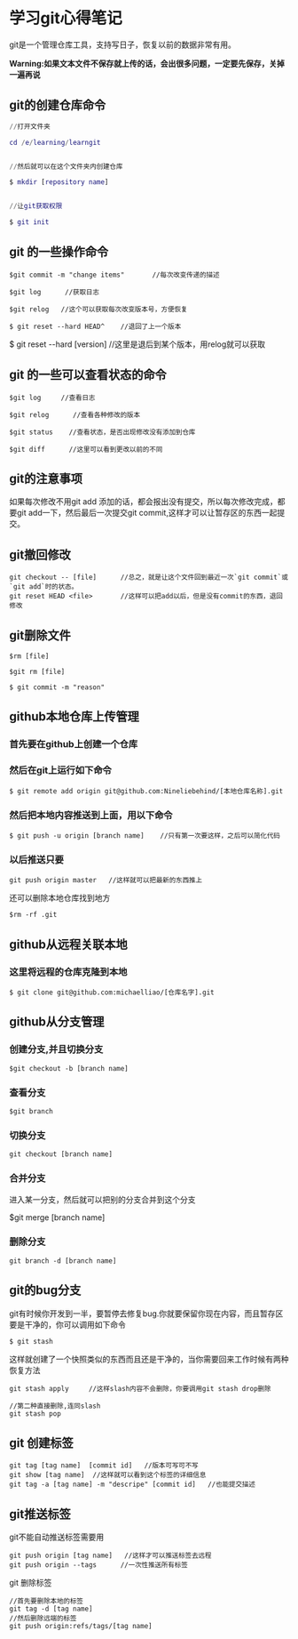 # 学习git心得笔记

git是一个管理仓库工具，支持写日子，恢复以前的数据非常有用。

**Warning:如果文本文件不保存就上传的话，会出很多问题，一定要先保存，关掉一遍再说**

## git的创建仓库命令

```g
//打开文件夹

cd /e/learning/learngit


//然后就可以在这个文件夹内创建仓库

$ mkdir [repository name]


//让git获取权限

$ git init
```



## git 的一些操作命令

```
$git commit -m "change items"       //每次改变传递的描述

$git log      //获取日志

$git relog   //这个可以获取每次改变版本号，方便恢复
```



```
$ git reset --hard HEAD^    //退回了上一个版本
```

$ git reset --hard [version]     //这里是退后到某个版本，用relog就可以获取

## git 的一些可以查看状态的命令

```
$git log     //查看日志

$git relog      //查看各种修改的版本

$git status    //查看状态，是否出现修改没有添加到仓库

$git diff      //这里可以看到更改以前的不同
```

## git的注意事项

如果每次修改不用git add 添加的话，都会报出没有提交，所以每次修改完成，都要git add一下，然后最后一次提交git commit,这样才可以让暂存区的东西一起提交。

## git撤回修改

```
git checkout -- [file]      //总之，就是让这个文件回到最近一次`git commit`或`git add`时的状态。
git reset HEAD <file>       //这样可以把add以后，但是没有commit的东西，退回修改
```

## git删除文件

```
$rm [file]

$git rm [file]

$ git commit -m "reason"
```

## github本地仓库上传管理

### 首先要在github上创建一个仓库

### 然后在git上运行如下命令

```
$ git remote add origin git@github.com:Nineliebehind/[本地仓库名称].git
```

### 然后把本地内容推送到上面，用以下命令

```
$ git push -u origin [branch name]    //只有第一次要这样，之后可以简化代码
```

### 以后推送只要

```
git push origin master   //这样就可以把最新的东西推上
```

还可以删除本地仓库找到地方

```
$rm -rf .git
```



## github从远程关联本地

### 这里将远程的仓库克隆到本地

```
$ git clone git@github.com:michaelliao/[仓库名字].git
```

## github从分支管理

### 创建分支,并且切换分支

```
$git checkout -b [branch name]
```

### 查看分支

```
$git branch
```

### 切换分支

```
git checkout [branch name]
```

### 合并分支

进入某一分支，然后就可以把别的分支合并到这个分支

$git merge [branch name]

### 删除分支

```
git branch -d [branch name]
```

## git的bug分支

git有时候你开发到一半，要暂停去修复bug.你就要保留你现在内容，而且暂存区要是干净的，你可以调用如下命令

```
$ git stash
```

这样就创建了一个快照类似的东西而且还是干净的，当你需要回来工作时候有两种恢复方法

```
git stash apply     //这样slash内容不会删除，你要调用git stash drop删除

//第二种直接删除,连同slash
git stash pop

```

## git 创建标签

```
git tag [tag name]  [commit id]   //版本可写可不写
git show [tag name]  //这样就可以看到这个标签的详细信息
git tag -a [tag name] -m "descripe" [commit id]   //也能提交描述
```

## git推送标签

git不能自动推送标签需要用

```
git push origin [tag name]   //这样才可以推送标签去远程
git push origin --tags      //一次性推送所有标签

```

git 删除标签

```
//首先要删除本地的标签
git tag -d [tag name]   
//然后删除远端的标签
git push origin:refs/tags/[tag name]
```

